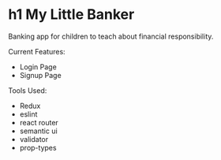 # h1 My Little Banker

Banking app for children to teach about financial responsibility.

Current Features:
- Login Page
- Signup Page

Tools Used:
- Redux
- eslint
- react router
- semantic ui
- validator
- prop-types


